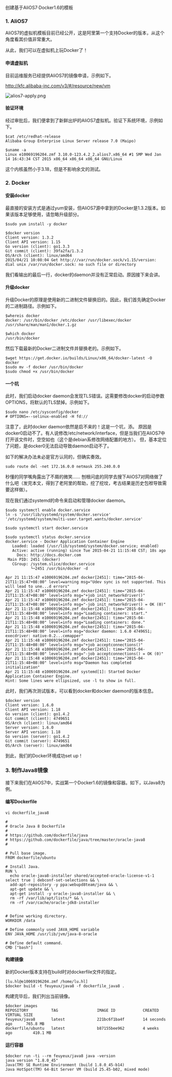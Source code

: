 创建基于AliOS7·Docker1.6的模板

### 1. AliOS7
AliOS7的虚拟机模板目前已经公开，这是阿里第一个支持Docker的版本，从这个角度看其价值非常重大。

从此，我们可以在虚拟机上玩Docker了！

#### 申请虚拟机
目前运维服务已经提供AliOS7的镜像申请，示例如下。

http://kfc.alibaba-inc.com/v3/#/resource/new/vm

![alios7-apply.png](alios7-apply.png)

#### 验证环境
经过审批后，我们便拿到了新鲜出炉的AliOS7虚拟机。验证下系统环境，示例如下。

```
$cat /etc/redhat-release
Alibaba Group Enterprise Linux Server release 7.0 (Maipo)
```

```
$uname -a
Linux e10069196204.zmf 3.10.0-123.4.2_2.alios7.x86_64 #1 SMP Wed Jan 14 16:43:34 CST 2015 x86_64 x86_64 x86_64 GNU/Linux
```

这个内核虽然小于3.18，但是不影响余文的测试。

### 2. Docker

#### 安装docker

最直接的安装方式是通过yum安装，但AliOS7源中拿到的Docker是1.3.2版本。如果该版本足够使用，请忽略升级部分。

```
$sudo yum install -y docker
```

```
$docker version
Client version: 1.3.2
Client API version: 1.15
Go version (client): go1.3.3
Git commit (client): 39fa2fa/1.3.2
OS/Arch (client): linux/amd64
2015/04/21 10:08:04 Get http:///var/run/docker.sock/v1.15/version: dial unix /var/run/docker.sock: no such file or directory
```

我们看输出的最后一行，docker的daemon并没有正常启动。原因接下来会讲。

#### 升级docker
升级Docker的原理是使用新的二进制文件替换旧的。因此，我们首先确定Docker的二进制路径。示例如下。

```
$whereis docker
docker: /usr/bin/docker /etc/docker /usr/libexec/docker /usr/share/man/man1/docker.1.gz

$which docker
/usr/bin/docker
```

然后下载最新的Docker二进制文件并替换老的。示例如下。

```
$wget https://get.docker.io/builds/Linux/x86_64/docker-latest -O docker
$sudo mv -f docker /usr/bin/docker
$sudo chmod +x /usr/bin/docker
```

#### 一个坑
此时，我们启动docker daemon会发现TLS错误。这需要修改docker的启动参数OPTIONS，将默认的TLS禁掉。示例如下。

```
$sudo nano /etc/sysconfig/docker
# OPTIONS=--selinux-enabled -H fd://
```

注意了，此时docker daemon依然是启不来的！这是一个坑，添。
原因是docker0启动不了。有人说修改/etc/network/interface，但是当我们在AliOS7中打开该文件时，空空如也（这个是debian系修改网络配置的地方）。
但，基本定位了问题，是docker0无法启动导致daemon启动不了。

如下的解决办法未必是官方认同的，但确实奏效。

```
sudo route del -net 172.16.0.0 netmask 255.240.0.0
```

秒懂的同学嘴角露出了不屑的微笑…… 刨根问底的同学去搜下AliOS7对网络做了什么吧（发完本文，得到了老阿里的帮助，挖了挖坟，考古结果是历史包袱导致需要这样做）。

现在我们通过systemd的命令来启动和管理docker daemon。

```
$sudo systemctl enable docker.service
ln -s '/usr/lib/systemd/system/docker.service' '/etc/systemd/system/multi-user.target.wants/docker.service'
```

```
$sudo systemctl start docker.service

$sudo systemctl status docker.service
docker.service - Docker Application Container Engine
   Loaded: loaded (/usr/lib/systemd/system/docker.service; enabled)
   Active: active (running) since Tue 2015-04-21 11:15:48 CST; 18s ago
     Docs: http://docs.docker.com
 Main PID: 2451 (docker)
   CGroup: /system.slice/docker.service
           └─2451 /usr/bin/docker -d

Apr 21 11:15:47 e10069196204.zmf docker[2451]: time="2015-04-21T11:15:47+08:00" level=warning msg="Udev sync is not supported. This will lead to une...d errors"
Apr 21 11:15:47 e10069196204.zmf docker[2451]: time="2015-04-21T11:15:47+08:00" level=info msg="+job init_networkdriver()"
Apr 21 11:15:47 e10069196204.zmf docker[2451]: time="2015-04-21T11:15:47+08:00" level=info msg="-job init_networkdriver() = OK (0)"
Apr 21 11:15:48 e10069196204.zmf docker[2451]: time="2015-04-21T11:15:48+08:00" level=info msg="Loading containers: start."
Apr 21 11:15:48 e10069196204.zmf docker[2451]: time="2015-04-21T11:15:48+08:00" level=info msg="Loading containers: done."
Apr 21 11:15:48 e10069196204.zmf docker[2451]: time="2015-04-21T11:15:48+08:00" level=info msg="docker daemon: 1.6.0 4749651; execdriver: native-0.2...cemapper"
Apr 21 11:15:48 e10069196204.zmf docker[2451]: time="2015-04-21T11:15:48+08:00" level=info msg="+job acceptconnections()"
Apr 21 11:15:48 e10069196204.zmf docker[2451]: time="2015-04-21T11:15:48+08:00" level=info msg="-job acceptconnections() = OK (0)"
Apr 21 11:15:48 e10069196204.zmf docker[2451]: time="2015-04-21T11:15:48+08:00" level=info msg="Daemon has completed initialization"
Apr 21 11:15:48 e10069196204.zmf systemd[1]: Started Docker Application Container Engine.
Hint: Some lines were ellipsized, use -l to show in full.
```

此时，我们再次测试版本，可以看到docker和docker daemon的版本信息。

```
$docker version
Client version: 1.6.0
Client API version: 1.18
Go version (client): go1.4.2
Git commit (client): 4749651
OS/Arch (client): linux/amd64
Server version: 1.6.0
Server API version: 1.18
Go version (server): go1.4.2
Git commit (server): 4749651
OS/Arch (server): linux/amd64
```

到此，我们的Docker环境成功set up！

### 3. 制作Java8镜像
接下来我们在AliOS7中，实战第一个Docker1.6的镜像和容器。如下，以Java8为例。

#### 编写Dockerfile

```
vi dockerfile_java8
```
```
#
# Oracle Java 8 Dockerfile
#
# https://github.com/dockerfile/java
# https://github.com/dockerfile/java/tree/master/oracle-java8
#

# Pull base image.
FROM dockerfile/ubuntu

# Install Java.
RUN \
  echo oracle-java8-installer shared/accepted-oracle-license-v1-1 select true | debconf-set-selections && \
  add-apt-repository -y ppa:webupd8team/java && \
  apt-get update && \
  apt-get install -y oracle-java8-installer && \
  rm -rf /var/lib/apt/lists/* && \
  rm -rf /var/cache/oracle-jdk8-installer


# Define working directory.
WORKDIR /data

# Define commonly used JAVA_HOME variable
ENV JAVA_HOME /usr/lib/jvm/java-8-oracle

# Define default command.
CMD ["bash"]
```

#### 构建镜像
新的Docker版本支持在build时对dockerfile文件的指定。

```
[lu.hl@e10069196204.zmf /home/lu.hl]
$docker build -t feuyeux/java8 -f dockerfile_java8 .
```

构建完毕后，我们列出当前镜像。

```
$docker images
REPOSITORY          TAG                 IMAGE ID            CREATED             VIRTUAL SIZE
feuyeux/java8       latest              221bc6f1ba4f        14 seconds ago      765.8 MB
dockerfile/ubuntu   latest              b87155bee962        4 weeks ago         410.1 MB
```

#### 运行容器

```
$docker run -ti --rm feuyeux/java8 java -version
java version "1.8.0_45"
Java(TM) SE Runtime Environment (build 1.8.0_45-b14)
Java HotSpot(TM) 64-Bit Server VM (build 25.45-b02, mixed mode)
```
